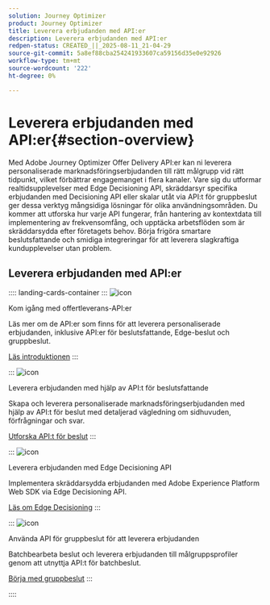 ```yaml
---
solution: Journey Optimizer
product: Journey Optimizer
title: Leverera erbjudanden med API:er
description: Leverera erbjudanden med API:er
redpen-status: CREATED_||_2025-08-11_21-04-29
source-git-commit: 5a8ef88cba254241933607ca59156d35e0e92926
workflow-type: tm+mt
source-wordcount: '222'
ht-degree: 0%

---
```



# Leverera erbjudanden med API:er{#section-overview}

Med Adobe Journey Optimizer Offer Delivery API:er kan ni leverera personaliserade marknadsföringserbjudanden till rätt målgrupp vid rätt tidpunkt, vilket förbättrar engagemanget i flera kanaler. Vare sig du utformar realtidsupplevelser med Edge Decisioning API, skräddarsyr specifika erbjudanden med Decisioning API eller skalar utåt via API:t för gruppbeslut ger dessa verktyg mångsidiga lösningar för olika användningsområden. Du kommer att utforska hur varje API fungerar, från hantering av kontextdata till implementering av frekvensomfång, och upptäcka arbetsflöden som är skräddarsydda efter företagets behov. Börja frigöra smartare beslutsfattande och smidiga integreringar för att leverera slagkraftiga kundupplevelser utan problem.

## Leverera erbjudanden med API:er

:::: landing-cards-container
:::
![icon](https://cdn.experienceleague.adobe.com/icons/book.svg?lang=sv-SE)

Kom igång med offertleverans-API:er

Läs mer om de API:er som finns för att leverera personaliserade erbjudanden, inklusive API:er för beslutsfattande, Edge-beslut och gruppbeslut.

[Läs introduktionen](../using/offers/api-reference/offer-delivery-api/start-offer-delivery-apis.md)
:::

:::
![icon](https://cdn.experienceleague.adobe.com/icons/code-branch.svg?lang=sv-SE)

Leverera erbjudanden med hjälp av API:t för beslutsfattande

Skapa och leverera personaliserade marknadsföringserbjudanden med hjälp av API:t för beslut med detaljerad vägledning om sidhuvuden, förfrågningar och svar.

[Utforska API:t för beslut](../using/offers/api-reference/offer-delivery-api/decisioning-api.md)
:::

:::
![icon](https://cdn.experienceleague.adobe.com/icons/gear.svg?lang=sv-SE)

Leverera erbjudanden med Edge Decisioning API

Implementera skräddarsydda erbjudanden med Adobe Experience Platform Web SDK via Edge Decisioning API.

[Läs om Edge Decisioning](../using/offers/api-reference/offer-delivery-api/edge-decisioning-api.md)
:::

:::
![icon](https://cdn.experienceleague.adobe.com/icons/list-check.svg?lang=sv-SE)

Använda API för gruppbeslut för att leverera erbjudanden

Batchbearbeta beslut och leverera erbjudanden till målgruppsprofiler genom att utnyttja API:t för batchbeslut.

[Börja med gruppbeslut](../using/offers/api-reference/offer-delivery-api/batch-decisioning-api.md)
:::

::::
